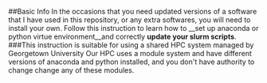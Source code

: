 ##Basic Info
In the occasions that you need updated versions of a software that I have used in this repository, or any extra softwares, you will need to install your own.
Follow this instruction to learn how to __set up anaconda or python virtue environment__and correctly __update your slurm scripts__.
###This instruction is suitable for using a shared HPC system managed by Georgetown University
Our HPC uses a module system and have different versions of anaconda and python installed, and you don't have authority to change change any of these modules.
